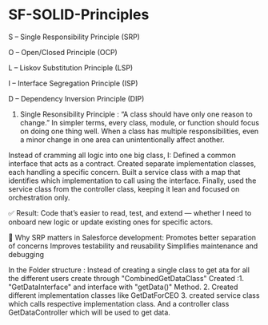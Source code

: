 # SF-SOLID-Principles

S – Single Responsibility Principle (SRP)

O – Open/Closed Principle (OCP)

L – Liskov Substitution Principle (LSP)

I – Interface Segregation Principle (ISP)

D – Dependency Inversion Principle (DIP)

1. Single Resonsibility Principle : 
“A class should have only one reason to change.”
In simpler terms, every class, module, or function should focus on doing one thing well. When a class has multiple responsibilities, even a minor change in one area can unintentionally affect another.

Instead of cramming all logic into one big class, I:
Defined a common interface that acts as a contract.
Created separate implementation classes, each handling a specific concern.
Built a service class with a map that identifies which implementation to call using the interface.
Finally, used the service class from the controller class, keeping it lean and focused on orchestration only.

✅ Result: Code that’s easier to read, test, and extend — whether I need to onboard new logic or update existing ones for specific actors.

📌 Why SRP matters in Salesforce development:
Promotes better separation of concerns
Improves testability and reusability
Simplifies maintenance and debugging

In the Folder structure : Instead of creating a single class to get ata for all the different users create through "CombinedGetDataClass"
Created :1. "GetDataInterface" and interface with "getData()" Method. 2. Created different implementation classes like GetDatForCEO 3. created service class which calls respective implementation class.
And a controller class GetDataController which will be used to get data.
